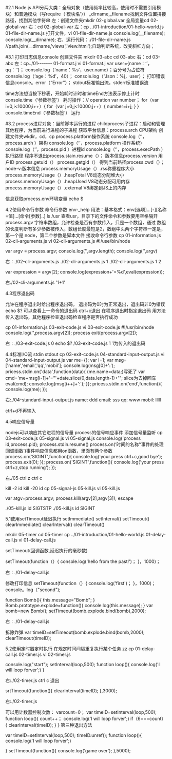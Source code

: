 #2.1
Node.js API分两大类：全局对象（使用频率比较高，使用时不需要引用模块）和普通模块（写require（‘模块名’））
_dirname,_filename找到文件位置拼接路径，找到其他字符串
左：创建文件夹mkdir 02-global.var
全局变量cd 02-global-var
右：cd 02-global-var
左：cp ../01-introduction/01-hello-world.js 01-file-dir-name.js
打开文件，vi 01-file-dir-name.js
console.log(__filename);
console.log(__dirname);
右，运行代码：./01-file-dir-name.js
//path.join(__dirname,'views','view.html');自动判断系统，改变斜杠方向；


#3.1
打印日志信息console
创建文件夹 mkdir 03-abc
 cd 03-abc
 右：cd 03-abc
 左：cp../01------- 01-format.j
 vi 01-format.j
 var user={name：‘’，
            qq：‘’}；
 console.log（‘name：%s’，user.name）；百分号为占位符
  console.log（‘age：%d’，40）；
   console.log（‘Json：%j，user）；
打印错误信息console。error（“Error”）；
stdout标准输出流，stderr标准错误流

time方法想当按下秒表，开始耗时计时和timeEnd方法表示停止计时
console.time（‘参数标签’）
耗时操作：// operation
var number；
for（var i=0;i<10000;i++）{
  for（var j=0;j<10000;j++）{
  number=i+j;
  }
 }
console.timeEnd（‘参数标签’）
运行


#3.2
process进程对象：当前脚本运行的进程
childprocess子进程：启动和管理其他程序，为当前进行进程的子进程
获取平台信息：process.arch  CPU架构
创建文件夹wkdir，cd，cp
process.platform操作系统
console.log（‘’，process.arch ）架构
console.log（‘’，process.platform 操作系统）
console.log（‘’，process.pid ）进程id
console.log（‘’，process.execPath ）执行路径
程序不退出process.stain.resume（）；
版本信息process.version
用户ID process.getuid（）
      process.getgid（）
得到当前路径process.cwd（）；
node-v:版本信息
process.memoryUsage（）.rss称重程序大小
process.memoryUsage（）.heapTotal  V8动态分配堆大小
process.memoryUsage（）.heapUsed V8动态分配可用内存
process.memoryUsage（）.external  V8绑定到JS上的内存

信息获取process.env环境变量
echo $ 


4.2使用命令行参数
命令行参数
env-_help
用法：基本格式：env[选项]...[-][名称=值]...[命令[参数]..]
ls /usr  查看usr，目录下的文件命令和参数要用空格隔开
process.argv  字符串数组，允许检查是否有参数传入，只是一个数组，通过
数组的长度判断有多少参数被传入，数组长度最短是2，数组中头两个字符串一定是，第一个是
node，第二个参数是脚本文件
接收命令行参数
cp 01-information.js 02-cli-arguments.js
vi 02-cli-arguments.js
#!/use/bin/node

var argv = process.argv;
console.log('',argv.length);
console.log('',argv)

右：./02-cli-arguments.js
./02-cli-arguments.js 1
./02-cli-arguments.js 1 2

var expression = argv[2];
console.log(expression+'=%d',eval(expression));


右./02-cli-arguments.js '1+1'


4.3程序退出码

允许在程序退出时给出程序退出码。
退出码为0时为正常退出，退出码非0为错误
echo $?
可以查看上一命令的退出码
ctrl+c退出
在程序退出时指定退出码
用方法传入退出码，其他程序检查退出码检查程序是否执行成功


cp 01-information.js 03-exit-code.js
vi 03-exit-code.js
#!/usr/bin/node
console.log('',process.argv[2]);
process exit(process.argv[2]);

右：./03-exit-code.js 0
echo $?
/03-exit-code.js 1 1为传入的退出码







4.4标准I/O流
stdin stdout
cp 03-exit-code.js 04-standard-input-output.js
vi 04-standard-input-output.js
var me={};
var i=1;
var msg=['name','email','qq','mobil'];
console.log(msg[0]+':');
pricess.stdin.on{'data',function(data){
	(me.name=data;)写死了
	var cmd='me+msg[i-1]+'="'+date.slice(0,data.length-1)+'";
	slice为去掉回车
	eval(cmd);
	console.log(msg[i++]+':');
}};
pricess.stdin.on('end',function(){
	console.log(me);
});

右:./04-standard-input-output.js
 name:
 ddd
 email:
 sss
 qq:
 www
 mobil:
 lllll
 
ctrl+d不再输入














4.5响应信号量

nodejs可以响应其它进程的信号量
process的信号响应事件
添加信号量监听
cp 03-exit-code.js 05-signal.js
vi 05-signal.js
console.log('process id,process.pid);
process.stdin.resume()
process.on(‘时间的名称’‘事件的处理回调函数’)事件响应信息都用on函数，里面有两个参数
process.on('SIGINT',function(){
	console.log('your press ctrl+c,good bye');
	process.exit(0);
});
process.on('SIGINT',function(){
	console.log('your press ctrl+z,stop running');
});

右./05
ctrl z
ctrl c


kill -2 id
kill -20 id
cp 05-signal-js 05-kill.js
vi 05-kill.js

var atgv=process.argv;
process.kill(argv[2],argv[3]); 
escape

./05-kill.js id SIGTSTP
./05-kill.js id SIGINT








5.1使用setTimeout延迟执行
setImmediate()
setInterval()
setTimeout()
clearImmediate()
clearInterval()
clearTimeout()

mkdir 05-timer
cd 05-timer
cp ../01-introduction/01-hello-world.js 01-delay-call.js
vi 01-delay-call.js

setTimeout(回调函数,延迟执行的毫秒数)

setTimeout(function（）{
	console.log('hello from the past!')；
}，1000)；


右：./01-delay-call.js

修改打印信息
setTimeout(function（）{
	console.log('first')；
}，1000)；
console。log（"second");


function Bomb(){
	this.message="Bomb";
}
Bomb.prototype.explode=function(){
	console.log(this.message);
}
var bomb=new Bomb();
setTimeout(bomb.explode.bind(bomb),2000);

右：./01-delay-call.js

拆除炸弹
var timeID=setTimeout(bomb.explode.bind(bomb,2000);
clearTimeout(timeID);







5.2使用定时器定时执行
在规定时间间隔重复执行某个任务
zz
cp 01-delay-call.js 02-timer.js
vi 02-timer.js

console.log("start");
setInterval(loop,500);
function loop(){
	console.log('I will loop forver';)
}

右:./02-timer.js
ctrl c 退出

srtTimeout(function(){
	clearInterval(timeID);
},3000);

右:./02-timer.js
  
可以用计数器控制次数：
varcount=0；
var timeID=setInterval(loop,500);
function loop(){
	count++；
	console.log('I will loop forver';)
	if（6===count）{
		clearInterval(timeID);
	}
}
第三种退出方法

var timeID=setInterval(loop,500);
timeID.unref();
function loop(){
	console.log('I will loop forver';)

}
setTimeout(function(){
	console.log('game over');
},5000);

